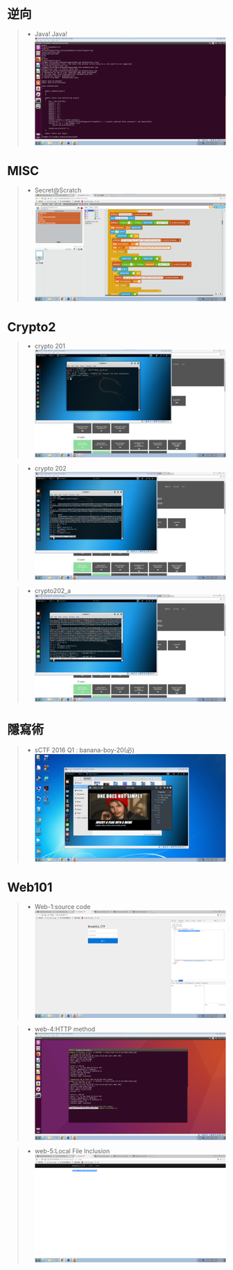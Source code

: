 # 逆向
>* Java! Java!
![123](https://github.com/rraayy246/123/blob/master/picture/006.png)


# MISC
>* Secret@Scratch
![123](https://github.com/rraayy246/123/blob/master/picture/002.png)


# Crypto2
>* crypto 201
![123](https://github.com/rraayy246/123/blob/master/picture/003.png)


>* crypto 202
![123](https://github.com/rraayy246/123/blob/master/picture/004.png)


>* crypto202_a
![123](https://github.com/rraayy246/123/blob/master/picture/005.png)


# 隱寫術
>* sCTF 2016 Q1 : banana-boy-20(必)
![123](https://github.com/rraayy246/123/blob/master/picture/001.png)


# Web101
>* Web-1:source code
![123](https://github.com/rraayy246/123/blob/master/picture/008.png)


>* web-4:HTTP method
![123](https://github.com/rraayy246/123/blob/master/picture/009.png)


>* web-5:Local File Inclusion
![123](https://github.com/rraayy246/123/blob/master/picture/007.png)

